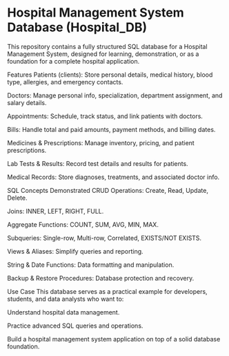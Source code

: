 # Hospital Management System Database (Hospital_DB)
This repository contains a fully structured SQL database for a Hospital Management System, designed for learning, demonstration, or as a foundation for a complete hospital application.

Features
Patients (clients): Store personal details, medical history, blood type, allergies, and emergency contacts.

Doctors: Manage personal info, specialization, department assignment, and salary details.

Appointments: Schedule, track status, and link patients with doctors.

Bills: Handle total and paid amounts, payment methods, and billing dates.

Medicines & Prescriptions: Manage inventory, pricing, and patient prescriptions.

Lab Tests & Results: Record test details and results for patients.

Medical Records: Store diagnoses, treatments, and associated doctor info.

SQL Concepts Demonstrated
CRUD Operations: Create, Read, Update, Delete.

Joins: INNER, LEFT, RIGHT, FULL.

Aggregate Functions: COUNT, SUM, AVG, MIN, MAX.

Subqueries: Single-row, Multi-row, Correlated, EXISTS/NOT EXISTS.

Views & Aliases: Simplify queries and reporting.

String & Date Functions: Data formatting and manipulation.

Backup & Restore Procedures: Database protection and recovery.

Use Case
This database serves as a practical example for developers, students, and data analysts who want to:

Understand hospital data management.

Practice advanced SQL queries and operations.

Build a hospital management system application on top of a solid database foundation.

